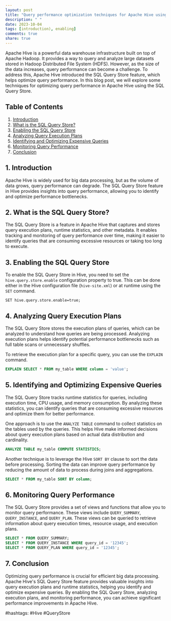 ```yaml
---
layout: post
title: "Query performance optimization techniques for Apache Hive using the SQL Query Store"
description: " "
date: 2023-10-04
tags: [introduction), enabling]
comments: true
share: true
---
```


Apache Hive is a powerful data warehouse infrastructure built on top of Apache Hadoop. It provides a way to query and analyze large datasets stored in Hadoop Distributed File System (HDFS). However, as the size of the data increases, query performance can become a challenge. To address this, Apache Hive introduced the SQL Query Store feature, which helps optimize query performance. In this blog post, we will explore some techniques for optimizing query performance in Apache Hive using the SQL Query Store.

## Table of Contents
1. [Introduction](#introduction)
2. [What is the SQL Query Store?](#sql-query-store)
3. [Enabling the SQL Query Store](#enabling-query-store)
4. [Analyzing Query Execution Plans](#analyzing-query-plans)
5. [Identifying and Optimizing Expensive Queries](#optimizing-expensive-queries)
6. [Monitoring Query Performance](#monitoring-query-performance)
7. [Conclusion](#conclusion)

## 1. Introduction
Apache Hive is widely used for big data processing, but as the volume of data grows, query performance can degrade. The SQL Query Store feature in Hive provides insights into query performance, allowing you to identify and optimize performance bottlenecks.

## 2. What is the SQL Query Store?
The SQL Query Store is a feature in Apache Hive that captures and stores query execution plans, runtime statistics, and other metadata. It enables tracking and monitoring of query performance over time, making it easier to identify queries that are consuming excessive resources or taking too long to execute.

## 3. Enabling the SQL Query Store
To enable the SQL Query Store in Hive, you need to set the `hive.query.store.enable` configuration property to true. This can be done either in the Hive configuration file (`hive-site.xml`) or at runtime using the `SET` command.

```
SET hive.query.store.enable=true;
```

## 4. Analyzing Query Execution Plans
The SQL Query Store stores the execution plans of queries, which can be analyzed to understand how queries are being processed. Analyzing execution plans helps identify potential performance bottlenecks such as full table scans or unnecessary shuffles.

To retrieve the execution plan for a specific query, you can use the `EXPLAIN` command.

```sql
EXPLAIN SELECT * FROM my_table WHERE column = 'value';
```

## 5. Identifying and Optimizing Expensive Queries
The SQL Query Store tracks runtime statistics for queries, including execution time, CPU usage, and memory consumption. By analyzing these statistics, you can identify queries that are consuming excessive resources and optimize them for better performance.

One approach is to use the `ANALYZE TABLE` command to collect statistics on the tables used by the queries. This helps Hive make informed decisions about query execution plans based on actual data distribution and cardinality.

```sql
ANALYZE TABLE my_table COMPUTE STATISTICS;
```

Another technique is to leverage the Hive `SORT BY` clause to sort the data before processing. Sorting the data can improve query performance by reducing the amount of data to process during joins and aggregations.

```sql
SELECT * FROM my_table SORT BY column;
```

## 6. Monitoring Query Performance
The SQL Query Store provides a set of views and functions that allow you to monitor query performance. These views include `QUERY_SUMMARY`, `QUERY_INSTANCE`, and `QUERY_PLAN`. These views can be queried to retrieve information about query execution times, resource usage, and execution plans.

```sql
SELECT * FROM QUERY_SUMMARY;
SELECT * FROM QUERY_INSTANCE WHERE query_id = '12345';
SELECT * FROM QUERY_PLAN WHERE query_id = '12345';
```

## 7. Conclusion
Optimizing query performance is crucial for efficient big data processing. Apache Hive's SQL Query Store feature provides valuable insights into query execution plans and runtime statistics, helping you identify and optimize expensive queries. By enabling the SQL Query Store, analyzing execution plans, and monitoring performance, you can achieve significant performance improvements in Apache Hive.

#hashtags: #Hive #QueryStore